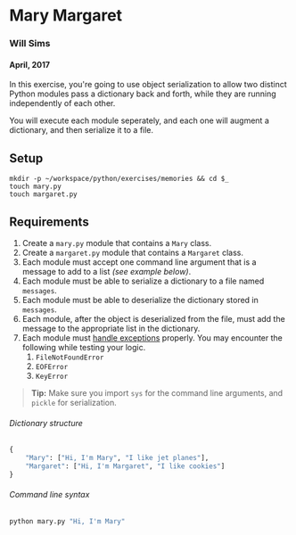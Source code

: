 # Mary Margaret
### Will Sims
#### April, 2017

In this exercise, you're going to use object serialization to allow two distinct Python modules pass a dictionary back and forth, while they are running independently of each other.

You will execute each module seperately, and each one will augment a dictionary, and then serialize it to a file.

## Setup

```
mkdir -p ~/workspace/python/exercises/memories && cd $_
touch mary.py
touch margaret.py
```

## Requirements

1. Create a `mary.py` module that contains a `Mary` class.
1. Create a `margaret.py` module that contains a `Margaret` class.
1. Each module must accept one command line argument that is a message to add to a list *(see example below)*.
1. Each module must be able to serialize a dictionary to a file named `messages`.
1. Each module must be able to deserialize the dictionary stored in `messages`.
1. Each module, after the object is deserialized from the file, must add the message to the appropriate list in the dictionary.
1. Each module must [handle exceptions](../FND_10_EXCEPTION_HANDLING.md) properly. You may encounter the following while testing your logic.
    1. `FileNotFoundError`
    1. `EOFError`
    1. `KeyError`

> **Tip:** Make sure you import `sys` for the command line arguments, and `pickle` for serialization.


###### Dictionary structure

```python
{
    "Mary": ["Hi, I'm Mary", "I like jet planes"],
    "Margaret": ["Hi, I'm Margaret", "I like cookies"]
}
```

###### Command line syntax

```bash
python mary.py "Hi, I'm Mary"
```
